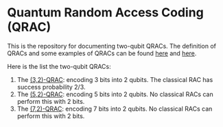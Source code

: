 # Quantum Random Access Coding (QRAC)

This is the repository for documenting two-qubit QRACs. The definition of QRACs and
some examples of QRACs can be found [here](https://nbviewer.jupyter.org/github/QISKit/qiskit-tutorial/blob/master/appendix/more_qis/single-qubit_quantum_random_access_coding.ipynb) and [here](https://nbviewer.jupyter.org/github/QISKit/qiskit-tutorial/blob/master/appendix/more_qis/two-qubit_state_quantum_random_access_coding.ipynb).

Here is the list the two-qubit QRACs:
1. The [(3,2)-QRAC](32QRAC.ipynb): encoding 3 bits into 2 qubits. The classical RAC has success probability 2/3.
2. The [(5,2)-QRAC](QRAC_for_5_bits_with_2_qubits.ipynb): encoding 5 bits into 2 qubits. No classical RACs can perform this with 2 bits.
3. The [(7,2)-QRAC](QRAC_for_7_bits_with_2_qubits.ipynb): encoding 7 bits into 2 qubits. No classical RACs can perform this with 2 bits.
